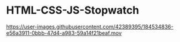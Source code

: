 # HTML-CSS-JS-Stopwatch


https://user-images.githubusercontent.com/42389395/184534836-e56a3911-0bbb-47d4-a983-59a14f21beaf.mov

